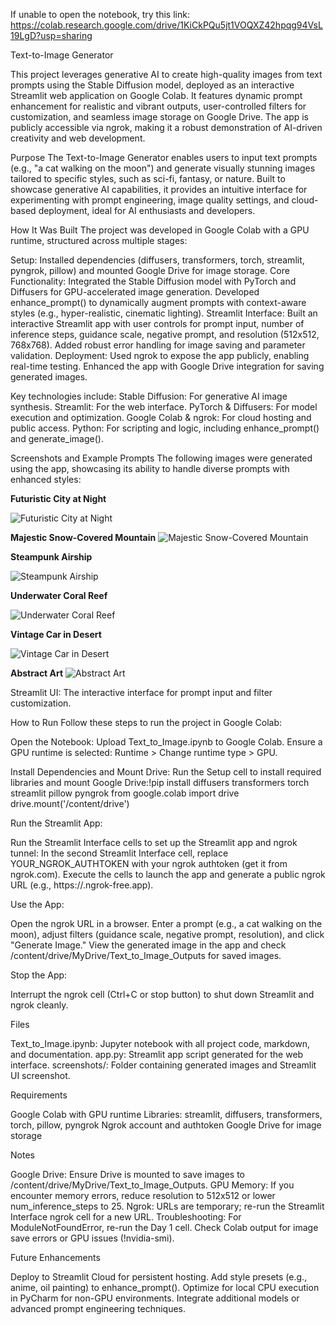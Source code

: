 If unable to open the notebook, try this link:
https://colab.research.google.com/drive/1KiCkPQu5jt1VOQXZ42hpqg94VsL19LgD?usp=sharing

Text-to-Image Generator

This project leverages generative AI to create high-quality images from text prompts using the Stable Diffusion model, deployed as an interactive Streamlit web application on Google Colab. It features dynamic prompt enhancement for realistic and vibrant outputs, user-controlled filters for customization, and seamless image storage on Google Drive. The app is publicly accessible via ngrok, making it a robust demonstration of AI-driven creativity and web development.

Purpose
The Text-to-Image Generator enables users to input text prompts (e.g., "a cat walking on the moon") and generate visually stunning images tailored to specific styles, such as sci-fi, fantasy, or nature. Built to showcase generative AI capabilities, it provides an intuitive interface for experimenting with prompt engineering, image quality settings, and cloud-based deployment, ideal for AI enthusiasts and developers.

How It Was Built
The project was developed in Google Colab with a GPU runtime, structured across multiple stages:

Setup: Installed dependencies (diffusers, transformers, torch, streamlit, pyngrok, pillow) and mounted Google Drive for image storage.
Core Functionality: Integrated the Stable Diffusion model with PyTorch and Diffusers for GPU-accelerated image generation. Developed enhance_prompt() to dynamically augment prompts with context-aware styles (e.g., hyper-realistic, cinematic lighting).
Streamlit Interface: Built an interactive Streamlit app with user controls for prompt input, number of inference steps, guidance scale, negative prompt, and resolution (512x512, 768x768). Added robust error handling for image saving and parameter validation.
Deployment: Used ngrok to expose the app publicly, enabling real-time testing. Enhanced the app with Google Drive integration for saving generated images.

Key technologies include:
Stable Diffusion: For generative AI image synthesis.
Streamlit: For the web interface.
PyTorch & Diffusers: For model execution and optimization.
Google Colab & ngrok: For cloud hosting and public access.
Python: For scripting and logic, including enhance_prompt() and generate_image().

Screenshots and Example Prompts
The following images were generated using the app, showcasing its ability to handle diverse prompts with enhanced styles:


**Futuristic City at Night**

![Futuristic City at Night](screenshots/futuristic_city.png)

**Majestic Snow-Covered Mountain**
![Majestic Snow-Covered Mountain](screenshots/majestic_snow-covered_mountain.png)

**Steampunk Airship**

![Steampunk Airship](screenshots/steampunk_airship_hyper-realis.png)

**Underwater Coral Reef**

![Underwater Coral Reef](screenshots/underwater_coral_reef_hyper-re.png)

**Vintage Car in Desert**

![Vintage Car in Desert](screenshots/vintage_car_in_desert_hyper-re.png)

**Abstract Art**
![Abstract Art](screenshots/abstract_art_hyper-realistic.png)


Streamlit UI: The interactive interface for prompt input and filter customization.

How to Run
Follow these steps to run the project in Google Colab:

Open the Notebook:
Upload Text_to_Image.ipynb to Google Colab.
Ensure a GPU runtime is selected: Runtime > Change runtime type > GPU.


Install Dependencies and Mount Drive:
Run the Setup cell to install required libraries and mount Google Drive:!pip install diffusers transformers torch streamlit pillow pyngrok
from google.colab import drive
drive.mount('/content/drive')


Run the Streamlit App:

Run the Streamlit Interface cells to set up the Streamlit app and ngrok tunnel:
In the second Streamlit Interface cell, replace YOUR_NGROK_AUTHTOKEN with your ngrok authtoken (get it from ngrok.com).
Execute the cells to launch the app and generate a public ngrok URL (e.g., https://<ngrok-id>.ngrok-free.app).


Use the App:

Open the ngrok URL in a browser.
Enter a prompt (e.g., a cat walking on the moon), adjust filters (guidance scale, negative prompt, resolution), and click "Generate Image."
View the generated image in the app and check /content/drive/MyDrive/Text_to_Image_Outputs for saved images.


Stop the App:

Interrupt the ngrok cell (Ctrl+C or stop button) to shut down Streamlit and ngrok cleanly.


Files

Text_to_Image.ipynb: Jupyter notebook with all project code, markdown, and documentation.
app.py: Streamlit app script generated for the web interface.
screenshots/: Folder containing generated images and Streamlit UI screenshot.

Requirements

Google Colab with GPU runtime
Libraries: streamlit, diffusers, transformers, torch, pillow, pyngrok
Ngrok account and authtoken
Google Drive for image storage

Notes

Google Drive: Ensure Drive is mounted to save images to /content/drive/MyDrive/Text_to_Image_Outputs.
GPU Memory: If you encounter memory errors, reduce resolution to 512x512 or lower num_inference_steps to 25.
Ngrok: URLs are temporary; re-run the Streamlit Interface ngrok cell for a new URL.
Troubleshooting:
For ModuleNotFoundError, re-run the Day 1 cell.
Check Colab output for image save errors or GPU issues (!nvidia-smi).


Future Enhancements

Deploy to Streamlit Cloud for persistent hosting.
Add style presets (e.g., anime, oil painting) to enhance_prompt().
Optimize for local CPU execution in PyCharm for non-GPU environments.
Integrate additional models or advanced prompt engineering techniques.

